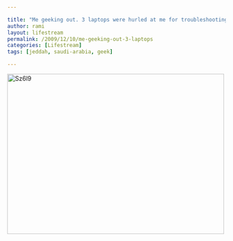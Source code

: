 ```yaml
---

title: "Me geeking out. 3 laptops were hurled at me for troubleshooting. One of my fave pics"
author: rami
layout: lifestream 
permalink: /2009/12/10/me-geeking-out-3-laptops
categories: [Lifestream]
tags: [jeddah, saudi-arabia, geek]

---
```


<div class='p_embed p_image_embed'>
  <a href="http://139.59.20.41/wp-content/uploads/2011/12/sz6l9-scaled1000.jpg"><img alt="Sz6l9" height="370" src="http://139.59.20.41/wp-content/uploads/2011/12/sz6l9-scaled1000.jpg?w=300" width="500" /></a>
</div>
